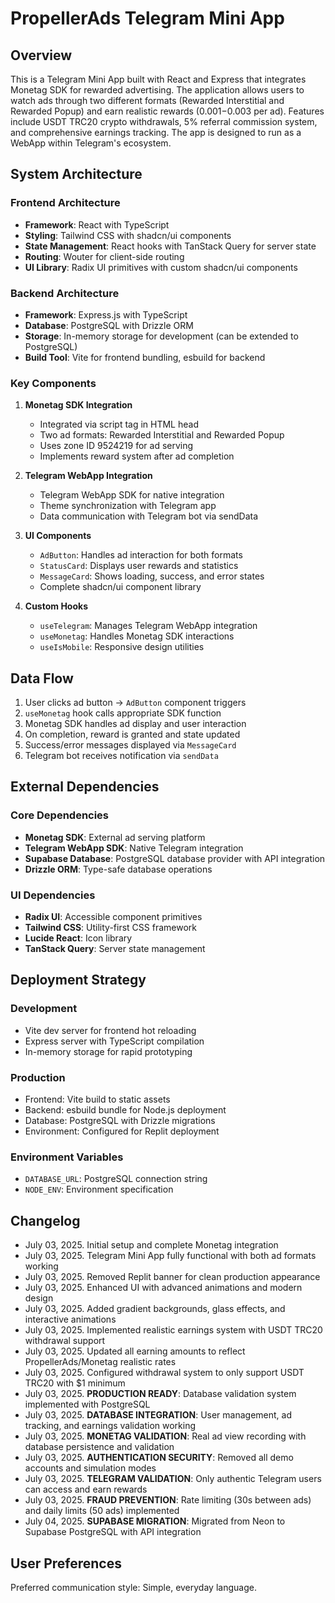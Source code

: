# PropellerAds Telegram Mini App

## Overview

This is a Telegram Mini App built with React and Express that integrates Monetag SDK for rewarded advertising. The application allows users to watch ads through two different formats (Rewarded Interstitial and Rewarded Popup) and earn realistic rewards ($0.001-$0.003 per ad). Features include USDT TRC20 crypto withdrawals, 5% referral commission system, and comprehensive earnings tracking. The app is designed to run as a WebApp within Telegram's ecosystem.

## System Architecture

### Frontend Architecture
- **Framework**: React with TypeScript
- **Styling**: Tailwind CSS with shadcn/ui components
- **State Management**: React hooks with TanStack Query for server state
- **Routing**: Wouter for client-side routing
- **UI Library**: Radix UI primitives with custom shadcn/ui components

### Backend Architecture
- **Framework**: Express.js with TypeScript
- **Database**: PostgreSQL with Drizzle ORM
- **Storage**: In-memory storage for development (can be extended to PostgreSQL)
- **Build Tool**: Vite for frontend bundling, esbuild for backend

### Key Components

1. **Monetag SDK Integration**
   - Integrated via script tag in HTML head
   - Two ad formats: Rewarded Interstitial and Rewarded Popup
   - Uses zone ID 9524219 for ad serving
   - Implements reward system after ad completion

2. **Telegram WebApp Integration**
   - Telegram WebApp SDK for native integration
   - Theme synchronization with Telegram app
   - Data communication with Telegram bot via sendData

3. **UI Components**
   - `AdButton`: Handles ad interaction for both formats
   - `StatusCard`: Displays user rewards and statistics
   - `MessageCard`: Shows loading, success, and error states
   - Complete shadcn/ui component library

4. **Custom Hooks**
   - `useTelegram`: Manages Telegram WebApp integration
   - `useMonetag`: Handles Monetag SDK interactions
   - `useIsMobile`: Responsive design utilities

## Data Flow

1. User clicks ad button → `AdButton` component triggers
2. `useMonetag` hook calls appropriate SDK function
3. Monetag SDK handles ad display and user interaction
4. On completion, reward is granted and state updated
5. Success/error messages displayed via `MessageCard`
6. Telegram bot receives notification via `sendData`

## External Dependencies

### Core Dependencies
- **Monetag SDK**: External ad serving platform
- **Telegram WebApp SDK**: Native Telegram integration
- **Supabase Database**: PostgreSQL database provider with API integration
- **Drizzle ORM**: Type-safe database operations

### UI Dependencies
- **Radix UI**: Accessible component primitives
- **Tailwind CSS**: Utility-first CSS framework
- **Lucide React**: Icon library
- **TanStack Query**: Server state management

## Deployment Strategy

### Development
- Vite dev server for frontend hot reloading
- Express server with TypeScript compilation
- In-memory storage for rapid prototyping

### Production
- Frontend: Vite build to static assets
- Backend: esbuild bundle for Node.js deployment
- Database: PostgreSQL with Drizzle migrations
- Environment: Configured for Replit deployment

### Environment Variables
- `DATABASE_URL`: PostgreSQL connection string
- `NODE_ENV`: Environment specification

## Changelog

- July 03, 2025. Initial setup and complete Monetag integration
- July 03, 2025. Telegram Mini App fully functional with both ad formats working
- July 03, 2025. Removed Replit banner for clean production appearance
- July 03, 2025. Enhanced UI with advanced animations and modern design
- July 03, 2025. Added gradient backgrounds, glass effects, and interactive animations
- July 03, 2025. Implemented realistic earnings system with USDT TRC20 withdrawal support
- July 03, 2025. Updated all earning amounts to reflect PropellerAds/Monetag realistic rates
- July 03, 2025. Configured withdrawal system to only support USDT TRC20 with $1 minimum
- July 03, 2025. **PRODUCTION READY**: Database validation system implemented with PostgreSQL
- July 03, 2025. **DATABASE INTEGRATION**: User management, ad tracking, and earnings validation working
- July 03, 2025. **MONETAG VALIDATION**: Real ad view recording with database persistence and validation
- July 03, 2025. **AUTHENTICATION SECURITY**: Removed all demo accounts and simulation modes
- July 03, 2025. **TELEGRAM VALIDATION**: Only authentic Telegram users can access and earn rewards
- July 03, 2025. **FRAUD PREVENTION**: Rate limiting (30s between ads) and daily limits (50 ads) implemented
- July 04, 2025. **SUPABASE MIGRATION**: Migrated from Neon to Supabase PostgreSQL with API integration

## User Preferences

Preferred communication style: Simple, everyday language.